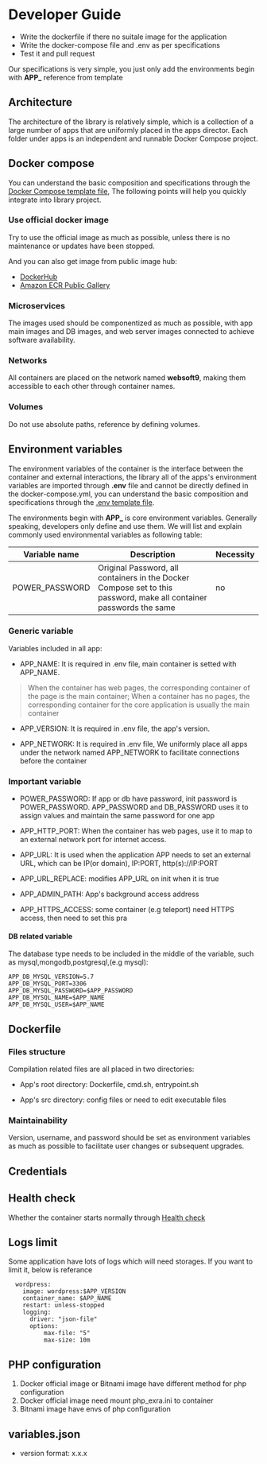 # Developer Guide

- Write the dockerfile if there no suitale image for the application
- Write the docker-compose file and .env as per specifications
- Test it and pull request

Our specifications is very simple, you just only add the environments begin with **APP\_** reference from template

## Architecture

The architecture of the library is relatively simple, which is a collection of a large number of apps that are uniformly placed in the apps director. Each folder under apps is an independent and runnable Docker Compose project.

## Docker compose

You can understand the basic composition and specifications through the [Docker Compose template file](../template/docker-compose.yml), The following points will help you quickly integrate into library project.

### Use official docker image

Try to use the official image as much as possible, unless there is no maintenance or updates have been stopped.

And you can also get image from public image hub:

- [DockerHub](https://hub.docker.com/)
- [Amazon ECR Public Gallery](https://gallery.ecr.aws)

### Microservices

The images used should be componentized as much as possible, with app main images and DB images, and web server images connected to achieve software availability.

### Networks

All containers are placed on the network named **websoft9**, making them accessible to each other through container names.

### Volumes

Do not use absolute paths, reference by defining volumes.

## Environment variables

The environment variables of the container is the interface between the container and external interactions, the library all of the apps's environment variables are imported through **.env** file and cannot be directly defined in the docker-compose.yml, you can understand the basic composition and specifications through the [.env template file](../template/.env).

The environments begin with **APP\_** is core environment variables. Generally speaking, developers only define and use them.
We will list and explain commonly used environmental variables as following table:

| Variable name  | Description                                                                                                         | Necessity |
| -------------- | ------------------------------------------------------------------------------------------------------------------- | --------- |
| POWER_PASSWORD | Original Password, all containers in the Docker Compose set to this password, make all container passwords the same | no        |

### Generic variable

Variables included in all app:

- APP_NAME: It is required in .env file, main container is setted with APP_NAME.

> When the container has web pages, the corresponding container of the page is the main container; When a container has no pages, the corresponding container for the core application is usually the main container

- APP_VERSION: It is required in .env file, the app's version.

- APP_NETWORK: It is required in .env file, We uniformly place all apps under the network named APP_NETWORK to facilitate connections before the container

### Important variable

- POWER_PASSWORD: If app or db have password, init password is POWER_PASSWORD. APP_PASSWORD and DB_PASSWORD uses it to assign values and maintain the same password for one app

- APP_HTTP_PORT: When the container has web pages, use it to map to an external network port for internet access.

- APP_URL: It is used when the application APP needs to set an external URL, which can be IP(or domain), IP:PORT, http(s)://IP:PORT

- APP_URL_REPLACE: modifies APP_URL on init when it is true

- APP_ADMIN_PATH: App's background access address

- APP_HTTPS_ACCESS: some container (e.g teleport) need HTTPS access, then need to set this pra

#### DB related variable

The database type needs to be included in the middle of the variable, such as mysql,mongodb,postgresql,(e.g mysql):

```
APP_DB_MYSQL_VERSION=5.7
APP_DB_MYSQL_PORT=3306
APP_DB_MYSQL_PASSWORD=$APP_PASSWORD
APP_DB_MYSQL_NAME=$APP_NAME
APP_DB_MYSQL_USER=$APP_NAME
```

## Dockerfile

### Files structure

Compilation related files are all placed in two directories:

- App's root directory: Dockerfile, cmd.sh, entrypoint.sh

- App's src directory: config files or need to edit executable files

### Maintainability

Version, username, and password should be set as environment variables as much as possible to facilitate user changes or subsequent upgrades.

## Credentials

## Health check

Whether the container starts normally through [Health check](https://docs.docker.com/engine/reference/builder/#healthcheck)

## Logs limit

Some application have lots of logs which will need storages. If you want to limit it, below is referance

```
  wordpress:
    image: wordpress:$APP_VERSION
    container_name: $APP_NAME
    restart: unless-stopped
    logging:
      driver: "json-file"
      options:
          max-file: "5"
          max-size: 10m
```

## PHP configuration

1. Docker official image or Bitnami image have different method for php configuration
2. Docker official image need mount php_exra.ini to container
3. Bitnami image have envs of php configuration

## variables.json

- version format: x.x.x
